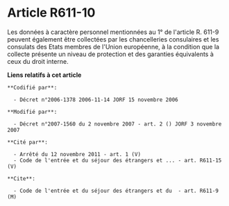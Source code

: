 # Article R611-10

Les données à caractère personnel mentionnées au 1° de l'article R. 611-9 peuvent également être collectées par les
chancelleries consulaires et les consulats des Etats membres de l'Union européenne, à la condition que la collecte présente
un niveau de protection et des garanties équivalents à ceux du droit interne.

**Liens relatifs à cet article**

	**Codifié par**:

	  - Décret n°2006-1378 2006-11-14 JORF 15 novembre 2006

	**Modifié par**:

	  - Décret n°2007-1560 du 2 novembre 2007 - art. 2 () JORF 3 novembre 2007

	**Cité par**:

	  - Arrêté du 12 novembre 2011 - art. 1 (V)
	  - Code de l'entrée et du séjour des étrangers et ... - art. R611-15 (V)

	**Cite**:

	  - Code de l'entrée et du séjour des étrangers et du  - art. R611-9 (M)
